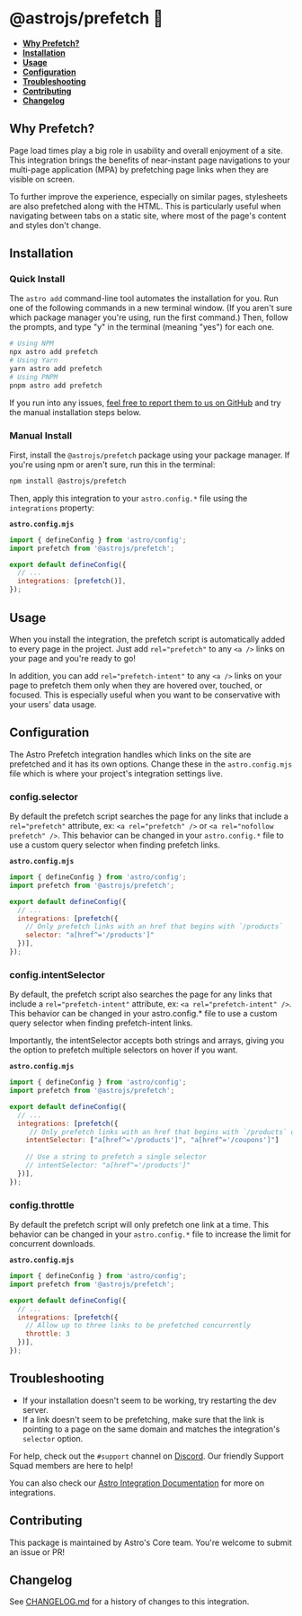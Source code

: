 # @astrojs/prefetch 🔗

- <strong>[Why Prefetch?](#why-prefetch)</strong>
- <strong>[Installation](#installation)</strong>
- <strong>[Usage](#usage)</strong>
- <strong>[Configuration](#configuration)</strong>
- <strong>[Troubleshooting](#troubleshooting)</strong>
- <strong>[Contributing](#contributing)</strong>
- <strong>[Changelog](#changelog)</strong>

## Why Prefetch?

Page load times play a big role in usability and overall enjoyment of a site. This integration brings the benefits of near-instant page navigations to your multi-page application (MPA) by prefetching page links when they are visible on screen.

To further improve the experience, especially on similar pages, stylesheets are also prefetched along with the HTML. This is particularly useful when navigating between tabs on a static site, where most of the page's content and styles don't change.

## Installation

### Quick Install
  
The `astro add` command-line tool automates the installation for you. Run one of the following commands in a new terminal window. (If you aren't sure which package manager you're using, run the first command.) Then, follow the prompts, and type "y" in the terminal (meaning "yes") for each one.
  
```sh
# Using NPM
npx astro add prefetch
# Using Yarn
yarn astro add prefetch
# Using PNPM
pnpm astro add prefetch
```
  
If you run into any issues, [feel free to report them to us on GitHub](https://github.com/withastro/astro/issues) and try the manual installation steps below.

### Manual Install
  
First, install the `@astrojs/prefetch` package using your package manager. If you're using npm or aren't sure, run this in the terminal:
```sh
npm install @astrojs/prefetch
```
Then, apply this integration to your `astro.config.*` file using the `integrations` property:

__`astro.config.mjs`__

```js ins={2} "prefetch()"
import { defineConfig } from 'astro/config';
import prefetch from '@astrojs/prefetch';

export default defineConfig({
  // ...
  integrations: [prefetch()],
});
```
  

## Usage

When you install the integration, the prefetch script is automatically added to every page in the project. Just add `rel="prefetch"` to any `<a />` links on your page and you're ready to go!

In addition, you can add `rel="prefetch-intent"` to any `<a />` links on your page to prefetch them only when they are hovered over, touched, or focused. This is especially useful when you want to be conservative with your users' data usage.

## Configuration

The Astro Prefetch integration handles which links on the site are prefetched and it has its own options. Change these in the `astro.config.mjs` file which is where your project's integration settings live.

### config.selector
  
By default the prefetch script searches the page for any links that include a `rel="prefetch"` attribute, ex: `<a rel="prefetch" />` or `<a rel="nofollow prefetch" />`. This behavior can be changed in your `astro.config.*` file to use a custom query selector when finding prefetch links. 

__`astro.config.mjs`__

```js
import { defineConfig } from 'astro/config';
import prefetch from '@astrojs/prefetch';

export default defineConfig({
  // ...
  integrations: [prefetch({
    // Only prefetch links with an href that begins with `/products`
    selector: "a[href^='/products']"
  })],
});
```

### config.intentSelector
By default, the prefetch script also searches the page for any links that include a `rel="prefetch-intent"` attribute, ex: `<a rel="prefetch-intent" />`. This behavior can be changed in your astro.config.* file to use a custom query selector when finding prefetch-intent links.

Importantly, the intentSelector accepts both strings and arrays, giving you the option to prefetch multiple selectors on hover if you want.

__`astro.config.mjs`__

```js
import { defineConfig } from 'astro/config';
import prefetch from '@astrojs/prefetch';

export default defineConfig({
  // ...
  integrations: [prefetch({
     // Only prefetch links with an href that begins with `/products` or `/coupons`
    intentSelector: ["a[href^='/products']", "a[href^='/coupons']"]
    
    // Use a string to prefetch a single selector
    // intentSelector: "a[href^='/products']"
  })],
});
```

### config.throttle
  
By default the prefetch script will only prefetch one link at a time. This behavior can be changed in your `astro.config.*` file to increase the limit for concurrent downloads.

__`astro.config.mjs`__

```js
import { defineConfig } from 'astro/config';
import prefetch from '@astrojs/prefetch';

export default defineConfig({
  // ...
  integrations: [prefetch({
    // Allow up to three links to be prefetched concurrently
    throttle: 3
  })],
});
```

## Troubleshooting
- If your installation doesn't seem to be working, try restarting the dev server.
- If a link doesn't seem to be prefetching, make sure that the link is pointing to a page on the same domain and matches the integration's `selector` option.

For help, check out the `#support` channel on [Discord](https://astro.build/chat). Our friendly Support Squad members are here to help!

You can also check our [Astro Integration Documentation][astro-integration] for more on integrations.

## Contributing

This package is maintained by Astro's Core team. You're welcome to submit an issue or PR!

## Changelog

See [CHANGELOG.md](CHANGELOG.md) for a history of changes to this integration.

[astro-integration]: https://docs.astro.build/en/guides/integrations-guide/
